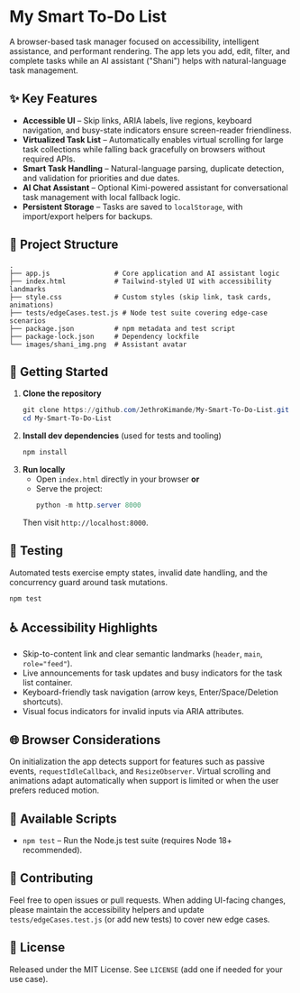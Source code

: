 # My Smart To-Do List

A browser-based task manager focused on accessibility, intelligent assistance, and performant rendering. The app lets you add, edit, filter, and complete tasks while an AI assistant ("Shani") helps with natural-language task management.

## ✨ Key Features
- **Accessible UI** – Skip links, ARIA labels, live regions, keyboard navigation, and busy-state indicators ensure screen-reader friendliness.
- **Virtualized Task List** – Automatically enables virtual scrolling for large task collections while falling back gracefully on browsers without required APIs.
- **Smart Task Handling** – Natural-language parsing, duplicate detection, and validation for priorities and due dates.
- **AI Chat Assistant** – Optional Kimi-powered assistant for conversational task management with local fallback logic.
- **Persistent Storage** – Tasks are saved to `localStorage`, with import/export helpers for backups.

## 🧭 Project Structure
```
.
├── app.js                # Core application and AI assistant logic
├── index.html            # Tailwind-styled UI with accessibility landmarks
├── style.css             # Custom styles (skip link, task cards, animations)
├── tests/edgeCases.test.js # Node test suite covering edge-case scenarios
├── package.json          # npm metadata and test script
├── package-lock.json     # Dependency lockfile
└── images/shani_img.png  # Assistant avatar
```

## 🚀 Getting Started
1. **Clone the repository**
   ```powershell
   git clone https://github.com/JethroKimande/My-Smart-To-Do-List.git
   cd My-Smart-To-Do-List
   ```
2. **Install dev dependencies** (used for tests and tooling)
   ```powershell
   npm install
   ```
3. **Run locally**
   - Open `index.html` directly in your browser **or**
   - Serve the project:
     ```powershell
     python -m http.server 8000
     ```
   Then visit `http://localhost:8000`.

## 🧪 Testing
Automated tests exercise empty states, invalid date handling, and the concurrency guard around task mutations.
```powershell
npm test
```

## ♿ Accessibility Highlights
- Skip-to-content link and clear semantic landmarks (`header`, `main`, `role="feed"`).
- Live announcements for task updates and busy indicators for the task list container.
- Keyboard-friendly task navigation (arrow keys, Enter/Space/Deletion shortcuts).
- Visual focus indicators for invalid inputs via ARIA attributes.

## 🌐 Browser Considerations
On initialization the app detects support for features such as passive events, `requestIdleCallback`, and `ResizeObserver`. Virtual scrolling and animations adapt automatically when support is limited or when the user prefers reduced motion.

## 🧰 Available Scripts
- `npm test` – Run the Node.js test suite (requires Node 18+ recommended).

## 🤝 Contributing
Feel free to open issues or pull requests. When adding UI-facing changes, please maintain the accessibility helpers and update `tests/edgeCases.test.js` (or add new tests) to cover new edge cases.

## 📄 License
Released under the MIT License. See `LICENSE` (add one if needed for your use case).
